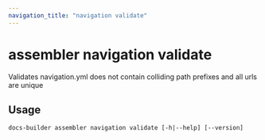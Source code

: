```yaml
---
navigation_title: "navigation validate"
---
```


# assembler navigation validate

Validates navigation.yml does not contain colliding path prefixes and all urls are unique

## Usage

```
docs-builder assembler navigation validate [-h|--help] [--version]
```